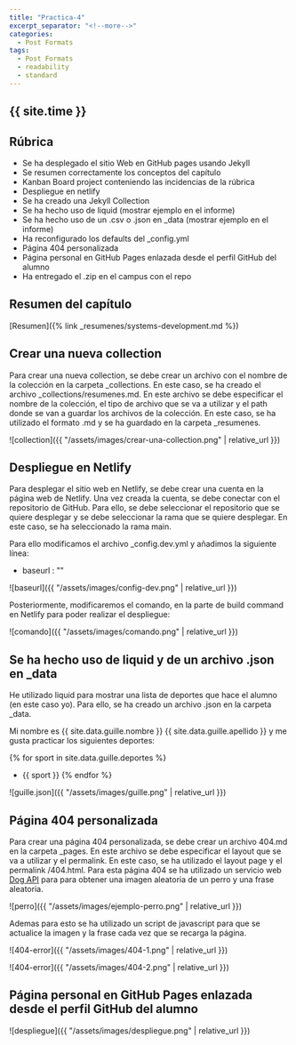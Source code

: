 ```yaml
---
title: "Practica-4"
excerpt_separator: "<!--more-->"
categories:
  - Post Formats
tags:
  - Post Formats
  - readability
  - standard
---
```


## {{ site.time }}




## Rúbrica
* Se ha desplegado el sitio Web en GitHub pages usando Jekyll
* Se resumen correctamente los conceptos del capítulo
* Kanban Board project conteniendo las incidencias de la rúbrica
* Despliegue en netlify
* Se ha creado una Jekyll Collection
* Se ha hecho uso de liquid (mostrar ejemplo en el informe)
* Se ha hecho uso de un .csv o .json en _data (mostrar ejemplo en el informe)
* Ha reconfigurado los defaults del _config.yml
* Página 404 personalizada
* Página personal en GitHub Pages enlazada desde el perfil GitHub del alumno
* Ha entregado el .zip en el campus con el repo

## Resumen del capítulo

[Resumen]({% link _resumenes/systems-development.md %})

## Crear una nueva collection

Para crear una nueva collection, se debe crear un archivo con el nombre de la colección en la carpeta _collections. En este caso, se ha creado el archivo _collections/resumenes.md. En este archivo se debe especificar el nombre de la colección, el tipo de archivo que se va a utilizar y el path donde se van a guardar los archivos de la colección. En este caso, se ha utilizado el formato .md y se ha guardado en la carpeta _resumenes. 

![collection]({{ "/assets/images/crear-una-collection.png" | relative_url }})

## Despliegue en Netlify

Para desplegar el sitio web en Netlify, se debe crear una cuenta en la página web de Netlify. Una vez creada la cuenta, se debe conectar con el repositorio de GitHub. Para ello, se debe seleccionar el repositorio que se quiere desplegar y se debe seleccionar la rama que se quiere desplegar. En este caso, se ha seleccionado la rama main.

Para ello modificamos el archivo _config.dev.yml y añadimos la siguiente línea:

* baseurl   :  ""

![baseurl]({{ "/assets/images/config-dev.png" | relative_url }})

Posteriormente, modificaremos el comando, en la parte de build command en Netlify para poder realizar el despliegue:

![comando]({{ "/assets/images/comando.png" | relative_url }})



## Se ha hecho uso de liquid y de un archivo .json en _data

He utilizado liquid para mostrar una lista de deportes que hace el alumno (en este caso yo). Para ello, se ha creado un archivo .json en la carpeta _data.

Mi nombre es {{ site.data.guille.nombre }} {{ site.data.guille.apellido }} y me gusta practicar los siguientes deportes:

{% for sport in site.data.guille.deportes %}
* {{ sport }}
{% endfor %}


![guille.json]({{ "/assets/images/guille.png" | relative_url }})

## Página 404 personalizada

Para crear una página 404 personalizada, se debe crear un archivo 404.md en la carpeta _pages. En este archivo se debe especificar el layout que se va a utilizar y el permalink. En este caso, se ha utilizado el layout page y el permalink /404.html. Para esta página 404 se ha utilizado un servicio web [Dog API](https://dog.ceo/dog-api/) para para obtener una imagen aleatoria de un perro y una frase aleatoria. 


![perro]({{ "/assets/images/ejemplo-perro.png" | relative_url }})

Ademas para esto se ha utilizado un script de javascript para que se actualice la imagen y la frase cada vez que se recarga la página.

![404-error]({{ "/assets/images/404-1.png" | relative_url }})

![404-error]({{ "/assets/images/404-2.png" | relative_url }})

## Página personal en GitHub Pages enlazada desde el perfil GitHub del alumno

![despliegue]({{ "/assets/images/despliegue.png" | relative_url }})




